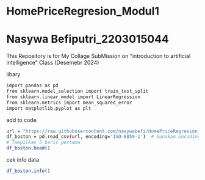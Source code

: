 # HomePriceRegresion_Modul1
# Nasywa Befiputri_2203015044

This Repository is for My Collage SubMission on "introduction to artificial intelligence" Class (Desemebr 2024)

libary
```bash
import pandas as pd
from sklearn.model_selection import train_test_split
from sklearn.linear_model import LinearRegression
from sklearn.metrics import mean_squared_error 
import matplotlib.pyplot as plt
```

add to code
```bash
url = "https://raw.githubusercontent.com/nasywabefi/HomePriceRegresion_Modul1/main/HousingData.csv"
df_boston = pd.read_csv(url, encoding='ISO-8859-1')  # Gunakan encoding yang sesuai
# Tampilkan 5 baris pertama
df_boston.head()
```

cek info data
```bash
df_boston.info()
```
